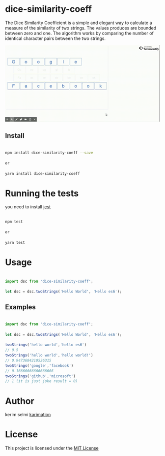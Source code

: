 # dice-similarity-coeff

The Dice Similarity Coefficient is a simple and elegant way to calculate a measure of the similarity of two strings. 
The values produces are bounded between zero and one. 
The algorithm works by comparing the number of identical character pairs between the two strings.

<img src="screenshots/test.gif"  />


## Install

```bash

npm install dice-similarity-coeff --save

or 

yarn install dice-similarity-coeff

```

# Running the tests

you need to install <a href="https://facebook.github.io/jest/docs/en/22.1/getting-started.html">jest</a> 

```bash

npm test

or 

yarn test

```


# Usage

```js

import dsc from 'dice-similarity-coeff';

let dsc = dsc.twoStrings('Hello World', 'Hello es6'); 

```

## Examples

```js

import dsc from 'dice-similarity-coeff';
        
let dsc = dsc.twoStrings('Hello World', 'Hello es6'); 

twoStrings('hello world','hello es6')
// 0.5
twoStrings('hello world','hello world!')
// 0.9473684210526315
twoStrings('google','facebook')
// 0.16666666666666666
twoStrings('github','microsoft')
// 1 (it is just joke result = 0)

```


# Author

kerim selmi <a href="http://www.karimation.com">karimation</a>
# License

This project is licensed under the  <a href="LICENSE">MIT License</a>
